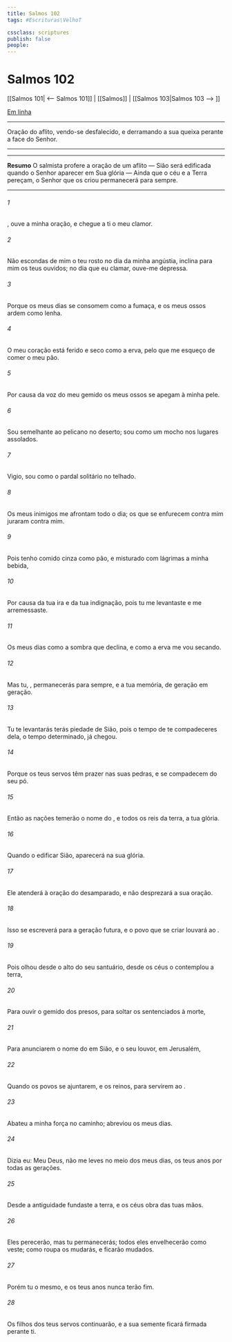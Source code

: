 ```yaml
---
title: Salmos 102
tags: #Escrituras\VelhoT

cssclass: scriptures
publish: false
people:
---
```


# Salmos 102
[[Salmos 101| <-- Salmos 101]] | [[Salmos]] | [[Salmos 103|Salmos 103 --> ]]

[Em linha](https://churchofjesuschrist.org/study/scriptures/ot/ps/102?lang=por)

---
Oração do aflito, vendo-se desfalecido, e derramando a sua queixa perante a face do Senhor.

---

---
__Resumo__
O salmista profere a oração de um aflito — Sião será edificada quando o Senhor aparecer em Sua glória — Ainda que o céu e a Terra pereçam, o Senhor que os criou permanecerá para sempre.

---
###### 1 
, ouve a minha oração, e chegue a ti o meu clamor.

###### 2 
Não escondas de mim o teu rosto no dia da minha angústia, inclina para mim os teus ouvidos; no dia  que eu clamar, ouve-me depressa.

###### 3 
Porque os meus dias se consomem como a fumaça, e os meus ossos ardem como lenha.

###### 4 
O meu coração está ferido e seco como a erva, pelo que me esqueço de comer o meu pão.

###### 5 
Por causa da voz do meu gemido os meus ossos se apegam à minha pele.

###### 6 
Sou semelhante ao pelicano no deserto; sou como um mocho nos lugares assolados.

###### 7 
Vigio, sou como o pardal solitário no telhado.

###### 8 
Os meus inimigos me afrontam todo o dia; os que se enfurecem contra mim juraram contra mim.

###### 9 
Pois tenho comido cinza como pão, e misturado com lágrimas a minha bebida,

###### 10 
Por causa da tua ira e da tua indignação, pois tu me levantaste e me arremessaste.

###### 11 
Os meus dias  como a sombra que declina, e como a erva me vou secando.

###### 12 
Mas tu, , permanecerás para sempre, e a tua memória, de geração em geração.

###### 13 
Tu te levantarás  terás piedade de Sião, pois o tempo de te compadeceres dela, o tempo determinado, já chegou.

###### 14 
Porque os teus servos têm prazer nas suas pedras, e se compadecem do seu pó.

###### 15 
Então as nações temerão o nome do , e todos os reis da terra, a tua glória.

###### 16 
Quando o  edificar Sião, aparecerá na sua glória.

###### 17 
Ele atenderá à oração do desamparado, e não desprezará a sua oração.

###### 18 
Isso se escreverá para a geração futura, e o povo que se criar louvará ao .

###### 19 
Pois olhou desde o alto do seu santuário, desde os céus o  contemplou a terra,

###### 20 
Para ouvir o gemido dos presos, para soltar os sentenciados à morte,

###### 21 
Para anunciarem o nome do  em Sião, e o seu louvor, em Jerusalém,

###### 22 
Quando os povos se ajuntarem, e os reinos, para servirem ao .

###### 23 
Abateu a minha força no caminho; abreviou os meus dias.

###### 24 
Dizia eu: Meu Deus, não me leves no meio dos meus dias, os teus anos  por todas as gerações.

###### 25 
Desde a antiguidade fundaste a terra, e os céus  obra das tuas mãos.

###### 26 
Eles perecerão, mas tu permanecerás; todos eles envelhecerão como  veste; como roupa os mudarás, e ficarão mudados.

###### 27 
Porém tu  o mesmo, e os teus anos nunca terão fim.

###### 28 
Os filhos dos teus servos continuarão, e a sua semente ficará firmada perante ti.


